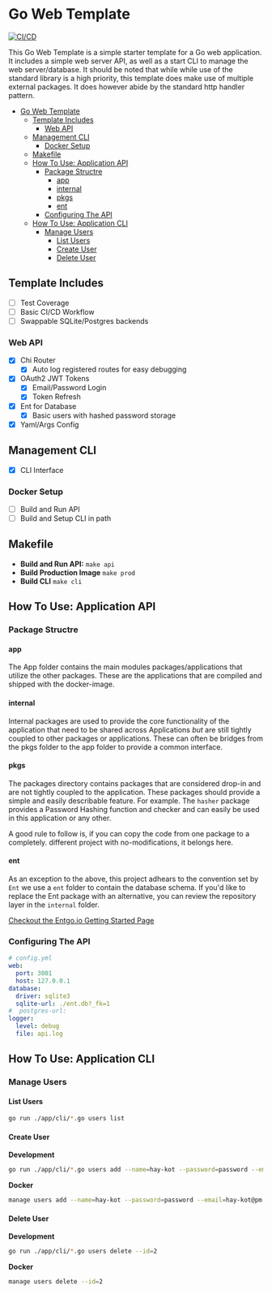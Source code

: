 # Go Web Template

[![CI/CD](https://github.com/hay-kot/go-web-template/actions/workflows/go.yaml/badge.svg)](https://github.com/hay-kot/go-web-template/actions/workflows/go.yaml)

This Go Web Template is a simple starter template for a Go web application. It includes a simple web server API, as well as a start CLI to manage the web server/database. It should be noted that while while use of the standard library is a high priority, this template does make use of multiple external packages. It does however abide by the standard http handler pattern.

- [Go Web Template](#go-web-template)
  - [Template Includes](#template-includes)
    - [Web API](#web-api)
  - [Management CLI](#management-cli)
    - [Docker Setup](#docker-setup)
  - [Makefile](#makefile)
  - [How To Use: Application API](#how-to-use-application-api)
    - [Package Structre](#package-structre)
      - [app](#app)
      - [internal](#internal)
      - [pkgs](#pkgs)
      - [ent](#ent)
    - [Configuring The API](#configuring-the-api)
  - [How To Use: Application CLI](#how-to-use-application-cli)
    - [Manage Users](#manage-users)
      - [List Users](#list-users)
      - [Create User](#create-user)
      - [Delete User](#delete-user)

## Template Includes

- [ ] Test Coverage
- [ ] Basic CI/CD Workflow
- [ ] Swappable SQLite/Postgres backends

### Web API

- [x] Chi Router
  - [x] Auto log registered routes for easy debugging
- [x] OAuth2 JWT Tokens
  - [x] Email/Password Login
  - [x] Token Refresh
- [x] Ent for Database
  - [x] Basic users with hashed password storage
- [x] Yaml/Args Config

## Management CLI

- [x] CLI Interface

### Docker Setup

- [ ] Build and Run API
- [ ] Build and Setup CLI in path

## Makefile

- **Build and Run API:** `make api`
- **Build Production Image** `make prod`
- **Build CLI** `make cli`

## How To Use: Application API

### Package Structre

#### app

The App folder contains the main modules packages/applications that utilize the other packages. These are the applications that are compiled and shipped with the docker-image.

#### internal

Internal packages are used to provide the core functionality of the application that need to be shared across Applications _but_ are still tightly coupled to other packages or applications. These can often be bridges from the pkgs folder to the app folder to provide a common interface.

#### pkgs

The packages directory contains packages that are considered drop-in and are not tightly coupled to the application. These packages should provide a simple and easily describable feature. For example. The `hasher` package provides a Password Hashing function and checker and can easily be used in this application or any other. 

A good rule to follow is, if you can copy the code from one package to a completely. different project with no-modifications, it belongs here.

#### ent

As an exception to the above, this project adhears to the convention set by `Ent` we use a `ent` folder to contain the database schema. If you'd like to replace the Ent package with an alternative, you can review the repository layer in the `internal` folder.

[Checkout the Entgo.io Getting Started Page](https://entgo.io/docs/getting-started)

### Configuring The API

```yaml
# config.yml
web:
  port: 3001
  host: 127.0.0.1
database:
  driver: sqlite3
  sqlite-url: ./ent.db?_fk=1
#  postgres-url:
logger:
  level: debug
  file: api.log
```

## How To Use: Application CLI

### Manage Users

#### List Users

```bash
go run ./app/cli/*.go users list
```

#### Create User

**Development**

```bash
go run ./app/cli/*.go users add --name=hay-kot --password=password --email=hay-kot@pm.me --is-super
```

**Docker**

```bash
manage users add --name=hay-kot --password=password --email=hay-kot@pm.me
```

#### Delete User

**Development**

```bash
go run ./app/cli/*.go users delete --id=2
```

**Docker**

```bash
manage users delete --id=2
```
